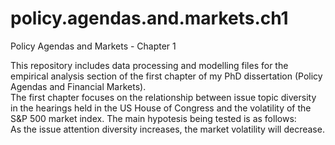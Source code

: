 # policy.agendas.and.markets.ch1
 Policy Agendas and Markets - Chapter 1

This repository includes data processing and modelling files for the empirical analysis section of the first chapter of my PhD dissertation (Policy Agendas and Financial Markets). 
<br/> The first chapter focuses on the relationship between issue topic diversity in the hearings held in the US House of Congress and the volatility of the S&P 500 market index. The main hypotesis being tested is as follows:  <br/>
As the issue attention diversity increases, the market volatility will decrease. 
